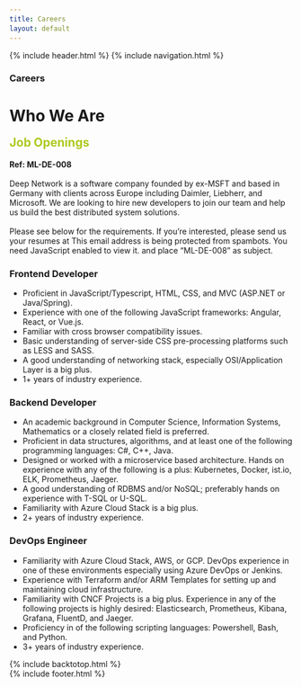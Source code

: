 ```yaml
---
title: Careers
layout: default
---
```


{% include header.html %}
{% include navigation.html %}

<!-- MASTHEAD -->
<div class="wrap t3-masthead ">
    <div class="ja-masthead" style="background-image: url('images/titles/careers.jpg')">
        <div class="ja-masthead-detail">
		    <h3 class="ja-masthead-title">Careers</h3>
        </div>
    </div>	
</div>
<!-- //MASTHEAD -->
<div id="t3-mainbody" class="container t3-mainbody">
	<div class="row">
		<!-- MAIN CONTENT -->
		<div id="t3-content" class="t3-content col-xs-12">
            <div class="page-header clearfix">
		        <h1 class="page-title">Who We Are</h1>
	        </div>
            <div class="item-page clearfix">
                <!-- Article -->
                <article itemscope itemtype="http://schema.org/Article">
	                <meta itemprop="inLanguage" content="en-GB" />
	                <meta itemprop="url" content="/deepnetwork/careers" />
	                <meta itemscope itemprop="mainEntityOfPage" itemtype="http://schema.org/WebPage"  itemid="/deepnetwork/careers" />
		            <meta content="2019-10-22T07:08:33+00:00" itemprop="dateModified">
                    <meta content="2019-04-04T19:29:36+00:00" itemprop="datePublished">
                    <span itemprop="author" style="display: none;">
                        <span itemprop="name">Super User</span>
                        <span itemtype="https://schema.org/Organization" itemscope="" itemprop="publisher" style="display: none;">
                            <span itemtype="https://schema.org/ImageObject" itemscope="" itemprop="logo">
                                <img itemprop="url" alt="logo" src="templates/ja_company/images/logo.png">
                                <meta content="auto" itemprop="width">
                                <meta content="auto" itemprop="height">
                            </span>
                            <meta content="Super User" itemprop="name">
                        </span>
                    </span>
                    <!--e:Validate structured data-->	
		            <meta content="Careers" itemprop="headline">
                    <section class="article-content clearfix" itemprop="articleBody">
			            <h2 style="margin-top: 0; color: #acc91e;">Job Openings</h2>
                        <strong>Ref: ML-DE-008</strong><br /><br />
                        Deep Network is a software company founded by ex-MSFT and based in Germany with clients across Europe including Daimler, Liebherr, and Microsoft. We are looking to hire new developers to join our team and help us build the best distributed system solutions.
                        <br /><br />
                        Please see below for the requirements. If you’re interested, please send us your resumes at 
                        <span id="cloakcb4de07d89a81b2ff9cd4f4b065818cd">This email address is being protected from spambots. You need JavaScript enabled to view it.</span>
                        <script type='text/javascript'>
                                document.getElementById('cloakcb4de07d89a81b2ff9cd4f4b065818cd').innerHTML = '';
                                var prefix = '&#109;a' + 'i&#108;' + '&#116;o';
                                var path = 'hr' + 'ef' + '=';
                                var addycb4de07d89a81b2ff9cd4f4b065818cd = '&#105;nf&#111;' + '&#64;';
                                addycb4de07d89a81b2ff9cd4f4b065818cd = addycb4de07d89a81b2ff9cd4f4b065818cd + 'd&#101;&#101;pn&#101;tw&#111;rk' + '&#46;' + 'c&#111;m';
                                var addy_textcb4de07d89a81b2ff9cd4f4b065818cd = '&#105;nf&#111;' + '&#64;' + 'd&#101;&#101;pn&#101;tw&#111;rk' + '&#46;' + 'c&#111;m';document.getElementById('cloakcb4de07d89a81b2ff9cd4f4b065818cd').innerHTML += '<a ' + path + '\'' + prefix + ':' + addycb4de07d89a81b2ff9cd4f4b065818cd + '\'>'+addy_textcb4de07d89a81b2ff9cd4f4b065818cd+'<\/a>';
                        </script> and place “ML-DE-008” as subject.                        
                        <h3>Frontend Developer</h3>
                        <ul>
                            <li>Proficient in JavaScript/Typescript, HTML, CSS, and MVC (ASP.NET or Java/Spring).</li>
                            <li>Experience with one of the following JavaScript frameworks: Angular, React, or Vue.js.</li>
                            <li>Familiar with cross browser compatibility issues.</li>
                            <li>Basic understanding of server-side CSS pre-processing platforms such as LESS and SASS.</li>
                            <li>A good understanding of networking stack, especially OSI/Application Layer is a big plus.</li>
                            <li>1+ years of industry experience.</li>
                        </ul>
                        <h3>Backend Developer</h3>
                        <ul>
                            <li>An academic background in Computer Science, Information Systems, Mathematics or a closely related field is preferred.</li>
                            <li>Proficient in data structures, algorithms, and at least one of the following programming languages: C#, C++, Java.</li>
                            <li>Designed or worked with a microservice based architecture. Hands on experience with any of the following is a plus: Kubernetes, Docker, ist.io, ELK, Prometheus, Jaeger.</li>
                            <li>A good understanding of RDBMS and/or NoSQL; preferably hands on experience with T-SQL or U-SQL.</li>
                            <li>Familiarity with Azure Cloud Stack is a big plus.</li>
                            <li>2+ years of industry experience.</li>
                        </ul>
                        <h3>DevOps Engineer</h3>
                        <ul>
                            <li>Familiarity with Azure Cloud Stack, AWS, or GCP. DevOps experience in one of these environments especially using Azure DevOps or Jenkins.</li>
                            <li>Experience with Terraform and/or ARM Templates for setting up and maintaining cloud infrastructure.</li>
                            <li>Familiarity with CNCF Projects is a big plus. Experience in any of the following projects is highly desired: Elasticsearch, Prometheus, Kibana, Grafana, FluentD, and Jaeger.</li>
                            <li>Proficiency in of the following scripting languages: Powershell, Bash, and Python.</li>
                            <li>3+ years of industry experience.</li>
                        </ul>
            		</section>
                </article>
            </div>
        </div>
	</div>
</div>

{% include backtotop.html %}  
{% include footer.html %}
